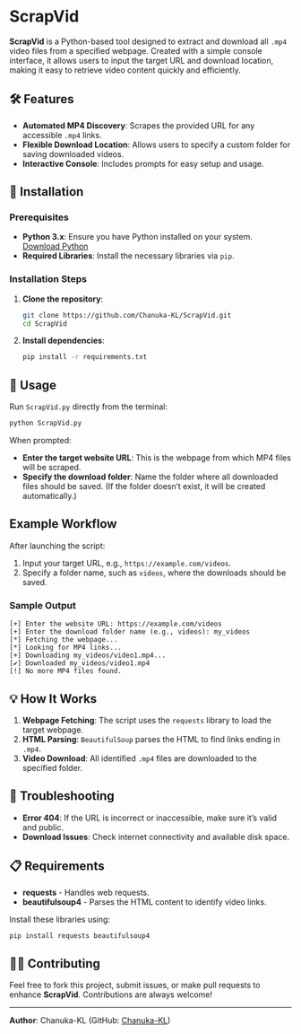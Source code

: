 

# ScrapVid

**ScrapVid** is a Python-based tool designed to extract and download all `.mp4` video files from a specified webpage. Created with a simple console interface, it allows users to input the target URL and download location, making it easy to retrieve video content quickly and efficiently.

## 🛠 Features
- **Automated MP4 Discovery**: Scrapes the provided URL for any accessible `.mp4` links.
- **Flexible Download Location**: Allows users to specify a custom folder for saving downloaded videos.
- **Interactive Console**: Includes prompts for easy setup and usage.

## 🚀 Installation

### Prerequisites
- **Python 3.x**: Ensure you have Python installed on your system. [Download Python](https://www.python.org/downloads/)
- **Required Libraries**: Install the necessary libraries via `pip`.

### Installation Steps
1. **Clone the repository**:
   ```bash
   git clone https://github.com/Chanuka-KL/ScrapVid.git
   cd ScrapVid
   ```

2. **Install dependencies**:
   ```bash
   pip install -r requirements.txt
   ```

## 🏃 Usage

Run `ScrapVid.py` directly from the terminal:

```bash
python ScrapVid.py
```

When prompted:
- **Enter the target website URL**: This is the webpage from which MP4 files will be scraped.
- **Specify the download folder**: Name the folder where all downloaded files should be saved. (If the folder doesn’t exist, it will be created automatically.)

## Example Workflow
After launching the script:
1. Input your target URL, e.g., `https://example.com/videos`.
2. Specify a folder name, such as `videos`, where the downloads should be saved.

### Sample Output

```
[+] Enter the website URL: https://example.com/videos
[+] Enter the download folder name (e.g., videos): my_videos
[*] Fetching the webpage...
[*] Looking for MP4 links...
[+] Downloading my_videos/video1.mp4...
[✔] Downloaded my_videos/video1.mp4
[!] No more MP4 files found.
```

## 💡 How It Works

1. **Webpage Fetching**: The script uses the `requests` library to load the target webpage.
2. **HTML Parsing**: `BeautifulSoup` parses the HTML to find links ending in `.mp4`.
3. **Video Download**: All identified `.mp4` files are downloaded to the specified folder.

## 🐛 Troubleshooting

- **Error 404**: If the URL is incorrect or inaccessible, make sure it’s valid and public.
- **Download Issues**: Check internet connectivity and available disk space.

## 📋 Requirements

- **requests** - Handles web requests.
- **beautifulsoup4** - Parses the HTML content to identify video links.

Install these libraries using:
```bash
pip install requests beautifulsoup4
```

## 🧑‍💻 Contributing

Feel free to fork this project, submit issues, or make pull requests to enhance **ScrapVid**. Contributions are always welcome!

---

**Author**: Chanuka-KL (GitHub: [Chanuka-KL](https://github.com/Chanuka-KL))  

